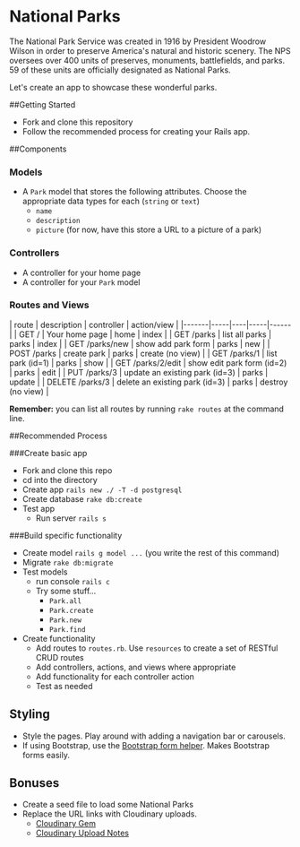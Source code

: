 # National Parks

The National Park Service was created in 1916 by President Woodrow Wilson in order to preserve America's natural and historic scenery. The NPS oversees over 400 units of preserves, monuments, battlefields, and parks. 59 of these units are officially designated as National Parks.

Let's create an app to showcase these wonderful parks.

##Getting Started

* Fork and clone this repository
* Follow the recommended process for creating your Rails app. 

##Components

### Models

* A `Park` model that stores the following attributes. Choose the appropriate data types for each (`string` or `text`)
  * `name`
  * `description`
  * `picture` (for now, have this store a URL to a picture of a park)

### Controllers

* A controller for your home page
* A controller for your `Park` model

### Routes and Views

| route | description | controller |  action/view |
|-------|-----|----|-----|------|
| GET /  | Your home page | home | index |
| GET /parks | list all parks | parks | index |
| GET /parks/new | show add park form | parks | new |
| POST /parks | create park | parks | create (no view) |
| GET /parks/1 | list park (id=1) | parks | show |
| GET /parks/2/edit | show edit park form (id=2) | parks | edit |
| PUT /parks/3 | update an existing park (id=3) | parks | update |
| DELETE /parks/3 | delete an existing park (id=3) | parks | destroy (no view) |

**Remember:** you can list all routes by running `rake routes` at the command line.

##Recommended Process

###Create basic app

* Fork and clone this repo
* cd into the directory
* Create app `rails new ./ -T -d postgresql`
* Create database `rake db:create`
* Test app
  * Run server `rails s`

###Build specific functionality

* Create model `rails g model ...` (you write the rest of this command)
* Migrate `rake db:migrate`
* Test models
  * run console `rails c`
  * Try some stuff...
    * `Park.all`
    * `Park.create`
    * `Park.new`
    * `Park.find`
* Create functionality
  * Add routes to `routes.rb`. Use `resources` to create a set of RESTful CRUD routes
  * Add controllers, actions, and views where appropriate
  * Add functionality for each controller action
  * Test as needed

## Styling

* Style the pages. Play around with adding a navigation bar or carousels.
* If using Bootstrap, use the [Bootstrap form helper](https://github.com/bootstrap-ruby/rails-bootstrap-forms). Makes Bootstrap forms easily.

## Bonuses

* Create a seed file to load some National Parks
* Replace the URL links with Cloudinary uploads.
  * [Cloudinary Gem](https://github.com/cloudinary/cloudinary_gem)
  * [Cloudinary Upload Notes](https://wdi_sea.gitbooks.io/notes/content/06-ruby-rails/additional-topics/rails-cloudinary/readme.html)
